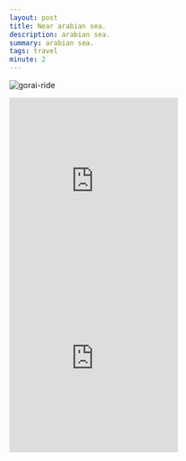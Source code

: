 ```yaml
---
layout: post
title: Near arabian sea.
description: arabian sea.
summary: arabian sea.
tags: travel
minute: 2
---
```


![gorai-ride](https://i.imgur.com/Kd6H5zV.jpeg)

<iframe width="auto" height="315" src="https://www.youtube.com/embed/L1zdv2XSBo8" title="YouTube video player" frameborder="0" allow="accelerometer; autoplay; clipboard-write; encrypted-media; gyroscope; picture-in-picture" allowfullscreen></iframe>
<br/>
<iframe width="auto" height="315" src="https://www.youtube.com/embed/IHQOyzF1OdA" title="YouTube video player" frameborder="0" allow="accelerometer; autoplay; clipboard-write; encrypted-media; gyroscope; picture-in-picture" allowfullscreen></iframe>